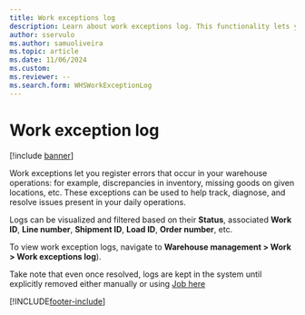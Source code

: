 ```yaml
---
title: Work exceptions log
description: Learn about work exceptions log. This functionality lets you register issues from your operational workflows to be tracked and addressed.
author: sservulo
ms.author: samuoliveira
ms.topic: article
ms.date: 11/06/2024
ms.custom:
ms.reviewer: --
ms.search.form: WHSWorkExceptionLog
---
```


# Work exception log

[!include [banner](../includes/banner.md)]

Work exceptions let you register errors that occur in your warehouse operations: for example, discrepancies in inventory, missing goods on given locations, etc. These exceptions can be used to help track, diagnose, and resolve issues present in your daily operations.

Logs can be visualized and filtered based on their **Status**, associated **Work ID**, **Line number**, **Shipment ID**, **Load ID**, **Order number**, etc.

To view work exception logs, navigate to **Warehouse management \> Work \> Work exceptions log**).

Take note that even once resolved, logs are kept in the system until explicitly removed either manually or using [Job here]()

[!INCLUDE[footer-include](../../includes/footer-banner.md)]
